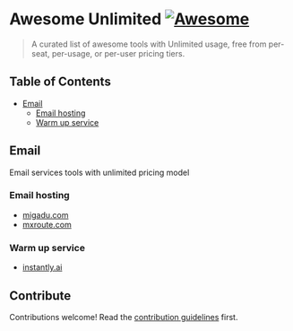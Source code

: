 
# Awesome Unlimited [![Awesome](https://awesome.re/badge.svg)](https://awesome.re)

> A curated list of awesome tools with Unlimited usage, free from per-seat, per-usage, or per-user pricing tiers.


## Table of Contents

- [Email](#email)
	- [Email hosting](#Email-hosting)
   	- [Warm up service](#Warm-up-service)

## Email

Email services tools with unlimited pricing model

### Email hosting

- [migadu.com](https://www.migadu.com/)
- [mxroute.com](https://mxroute.com/)

### Warm up service

- [instantly.ai](https://instantly.ai/)



## Contribute

Contributions welcome! Read the [contribution guidelines](contributing.md) first.

